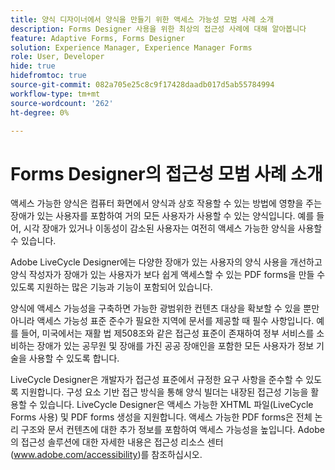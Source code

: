 ```yaml
---
title: 양식 디자이너에서 양식을 만들기 위한 액세스 가능성 모범 사례 소개
description: Forms Designer 사용을 위한 최상의 접근성 사례에 대해 알아봅니다
feature: Adaptive Forms, Forms Designer
solution: Experience Manager, Experience Manager Forms
role: User, Developer
hide: true
hidefromtoc: true
source-git-commit: 082a705e25c8c9f17428daadb017d5ab55784994
workflow-type: tm+mt
source-wordcount: '262'
ht-degree: 0%

---
```


# Forms Designer의 접근성 모범 사례 소개

액세스 가능한 양식은 컴퓨터 화면에서 양식과 상호 작용할 수 있는 방법에 영향을 주는 장애가 있는 사용자를 포함하여 거의 모든 사용자가 사용할 수 있는 양식입니다. 예를 들어, 시각 장애가 있거나 이동성이 감소된 사용자는 여전히 액세스 가능한 양식을 사용할 수 있습니다.

Adobe LiveCycle Designer에는 다양한 장애가 있는 사용자의 양식 사용을 개선하고 양식 작성자가 장애가 있는 사용자가 보다 쉽게 액세스할 수 있는 PDF forms을 만들 수 있도록 지원하는 많은 기능과 기능이 포함되어 있습니다.

양식에 액세스 가능성을 구축하면 가능한 광범위한 컨텐츠 대상을 확보할 수 있을 뿐만 아니라 액세스 가능성 표준 준수가 필요한 지역에 문서를 제공할 때 필수 사항입니다. 예를 들어, 미국에서는 재활 법 제508조와 같은 접근성 표준이 존재하여 정부 서비스를 소비하는 장애가 있는 공무원 및 장애를 가진 공공 장애인을 포함한 모든 사용자가 정보 기술을 사용할 수 있도록 합니다.

LiveCycle Designer은 개발자가 접근성 표준에서 규정한 요구 사항을 준수할 수 있도록 지원합니다. 구성 요소 기반 접근 방식을 통해 양식 빌더는 내장된 접근성 기능을 활용할 수 있습니다. LiveCycle Designer은 액세스 가능한 XHTML 파일(LiveCycle Forms 사용) 및 PDF forms 생성을 지원합니다. 액세스 가능한 PDF forms은 전체 논리 구조와 문서 컨텐츠에 대한 추가 정보를 포함하여 액세스 가능성을 높입니다.
Adobe의 접근성 솔루션에 대한 자세한 내용은 접근성 리소스 센터(www.adobe.com/accessibility)를 참조하십시오.
